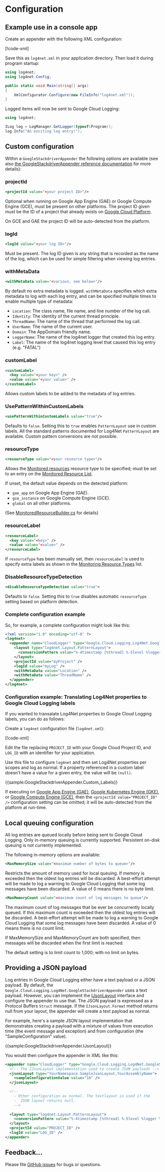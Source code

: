 # Configuration

## Example use in a console app

Create an appender with the following XML configuration:

[!code-xml[](obj/snippets/Google.Cloud.Logging.Log4Net.GoogleStackdriverAppender.txt#log4net_template)]

Save this as `log4net.xml` in your application directory.
Then load it during program startup:

```csharp
using log4net;
using log4net.Config;

public static void Main(string[] args)
{
    XmlConfigurator.Configure(new FileInfo("log4net.xml"));
}
```

Logged items will now be sent to Google Cloud Logging:

```csharp
using log4net;

ILog log = LogManager.GetLogger(typeof(Program));
log.Info("An exciting log entry!");
```

## Custom configuration

Within a `GoogleStackdriverAppender` the following options are
available (see also [the GoogleStackdriverAppender reference documentation](api/Google.Cloud.Logging.Log4Net.GoogleStackdriverAppender.html#properties)
for more details):

### projectId

```xml
<projectId value="<your project ID>"/>
```

Optional when running on Google App Engine (GAE) or Google Compute Engine (GCE), must be present on other platforms. The project ID given must be the ID of a project that already exists on [Google Cloud Platform](https://cloud.google.com/).

On GCE and GAE the project ID will be auto-detected from the platform.

### logId

```xml
<logId value="<your log ID>"/>
```

Must be present. The log ID given is any string that is recorded as the name of the log, which can be used for simple filtering when viewing log entries.

### withMetaData

```xml
<withMetaData value="<various, see below>"/>
```

By default no extra metadata is logged. `withMetaData` specifies which extra metadata to log with each log entry, and can be specified multiple times to enable multiple type of metadata:

 * `Location`: The class name, file name, and line number of the log call.
 * `Identity`: The identity of the current thread principle.
 * `ThreadName`: The name of the thread that performed the log call.
 * `UserName`: The name of the current user.
 * `Domain`: The AppDomain friendly name.
 * `LoggerName`: The name of the log4net logger that created this log entry.
 * `Label`: The name of the log4net logging level that caused this log entry (e.g. "FATAL")

### customLabel

```xml
<customLabel>
  <key value="<your key>" />
  <value value="<your value>" />
</customLabel>
```
Allows custom labels to be added to the metadata of log entries.

### UsePatternWithinCustomLabels

```xml
<usePatternWithinCustomLabels value="true"/>
```

Defaults to `false`. Setting this to `true` enables `PatternLayout` use in custom labels.
All the standard patterns documented for Log4Net `PatternLayout` are available.
Custom pattern conversions are not possible.

### resourceType

```xml
<resourceType value="<your resource type>"/>
```

Allows the [Monitored resources](https://cloud.google.com/logging/docs/reference/v2/rest/v2/MonitoredResource) resource type to be specified; must be set to an entry on the [Monitored Resource List](https://cloud.google.com/logging/docs/api/v2/resource-list).

If unset, the default value depends on the detected platform:

* `gae_app` on Google App Engine (GAE).
* `gce_instance` on Google Compute Engine (GCE).
* `global` on all other platforms.

(See [MonitoredResourceBuilder.cs](https://github.com/googleapis/gax-dotnet/blob/master/src/Google.Api.Gax.Grpc/MonitoredResourceBuilder.cs) for details)

### resourceLabel

```xml
<resourceLabel>
  <key value="<key>" />
  <value value="<value>" />
</resourceLabel>
```

If `resourceType` has been manually set, then `resourceLabel` is used to specify extra labels as shown in the [Monitoring Resource Types](https://cloud.google.com/logging/docs/api/v2/resource-list#resource-types) list.

### DisableResourceTypeDetection

```xml
<disableResourceTypeDetection value="true">
```

Defaults to `false`. Setting this to `true` disables automatic `resourceType` setting based on platform detection.

### Complete configuration example

So, for example, a complete configuration might look like this:

```xml
<?xml version="1.0" encoding="utf-8" ?>
<log4net>
  <appender name="CloudLogger" type="Google.Cloud.Logging.Log4Net.GoogleStackdriverAppender,Google.Cloud.Logging.Log4Net">
    <layout type="log4net.Layout.PatternLayout">
      <conversionPattern value="%-4timestamp [%thread] %-5level %logger %ndc - %message" />
    </layout>
    <projectId value="myProject" />
    <logId value="myLog" />
    <withMetaData value="Location" />
    <withMetaData value="ThreadName" />
  </appender>
</log4net>
```
### Configuration example: Translating Log4Net properties to Google Cloud Logging labels

If you wanted to transalate Log4Net properties to Google Cloud Logging labels, you can do as follows:

Create a `log4net` configuration file (`log4net.xml`):

[!code-xml[](obj/snippets/Google.Cloud.Logging.Log4Net.GoogleStackdriverAppender.txt#log4net_custom_labels_template)]

Edit the file replacing `PROJECT_ID` with your Google Cloud Project
ID, and `LOG_ID` with an identifier for your application.

Use this file to configure `log4net` and then set Log4Net properties per scopes and log as normal.
If a property referenced in a custom label doesn't have a value for a given entry, the value will be
`(null)`.

{{sample:GoogleStackdriverAppender.Custom_Labels}}

If executing on [Google App Engine (GAE)](https://cloud.google.com/appengine/),
[Google Kubernetes Engine (GKE)](https://cloud.google.com/kubernetes-engine/),
or [Google Compute Engine (GCE)](https://cloud.google.com/compute/),
then the `<projectId value="PROJECT_ID" />` configuration setting can be omitted; it will be auto-detected from the platform at run-time.

## Local queuing configuration

All log entries are queued locally before being sent to Google Cloud Logging.
Only in-memory queuing is currently supported. Persistent on-disk queuing is not currently implemented.

The following in-memory options are available:

```xml
<MaxMemorySize value="<maximum number of bytes to queue>"/>
```

Restricts the amount of memory used for local queuing. If memory is exceeded then the 
oldest log entries will be discarded. A best-effort attempt will be made to log a warning
to Google Cloud Logging that some log messages have been discarded.
A value of 0 means there is no byte limit.

```xml
<MaxMemoryCount value="<maximum count of log messages to queue"/>
```
The maximum count of log messages that be ever be concurrently locally queued. If this
maximum count is exceeded then the oldest log entries will be discarded. A best-effort
attempt will be made to log a warning to Google Cloud Logging that some log messages
have been discarded.
A value of 0 means there is no count limit.

If MaxMemorySize and MaxMemoryCount are both specified, then messages will be discarded
when the first limit is reached.

The default setting is to limit count to 1,000; with no limit on bytes.

## Providing a JSON payload

Log entries in Google Cloud Logging either have a text payload or a
JSON payload. By default, the
`Google.Cloud.Logging.Log4Net.GoogleStackdriverAppender` uses a text
payload. However, you can implement the
[IJsonLayout](api/Google.Cloud.Logging.Log4Net.IJsonLayout.html) interface and configure
the appender to use that. The JSON payload is expressed as a
Protocol Buffers `Struct` message. If the `IJsonLayout.Format`
method returns null from your layout, the appender will create a
text payload as normal.

For example, here's a sample JSON layout implementation that
demonstrates creating a payload with a mixture of values from
execution time (the event message and exception) and from
configuration (the "SampleConfiguration" value).

{{sample:GoogleStackdriverAppender.IJsonLayout}}

You would then configure the appender in XML like this:

```xml
<appender name="CloudLogger" type="Google.Cloud.Logging.Log4Net.GoogleStackdriverAppender,Google.Cloud.Logging.Log4Net">
  <!-- The IJsonLayout implementation used to create JSON payloads -->  
  <jsonLayout type="YourNamespace.SampleJsonLayout,YourAssemblyName">
    <sampleConfigurationValue value="10" />
  </jsonLayout>

  <!-- 
    - Other configuration as normal. The textlayout is used if the
    -  JSON layout returns null.
    -->
  
  <layout type="log4net.Layout.PatternLayout">
    <conversionPattern value="%-4timestamp [%thread] %-5level %logger %ndc - %message" />
  </layout>
  <projectId value="PROJECT_ID" />
  <logId value="LOG_ID" />
</appender>
```

## Feedback...

Please file [GitHub issues](https://github.com/googleapis/google-cloud-dotnet/issues) for bugs or questions.

